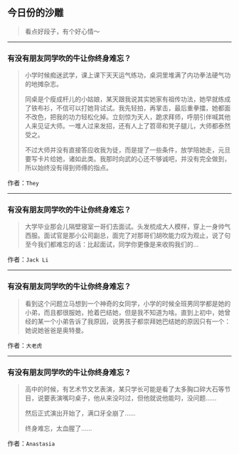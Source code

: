 ## 今日份的沙雕

> 看点好段子，有个好心情～


 
---

### 有没有朋友同学吹的牛让你终身难忘？

> 小学时候痴迷武学，课上课下天天运气练功，桌洞里堆满了内功拳法硬气功的地摊杂志。
> 
> 同桌是个瘦成杆儿的小姑娘，某天跟我说其实她家有祖传功法，她早就练成了铁布衫，不信可以打她背试试。我先轻拍，再掌击，最后重拳擂，她都面不改色，把我的功力轻松化掉。立刻惊为天人，跪求拜师，呼朋引伴喊其他人来见证大师。一堆人过来发招，还有人上了笤帚和凳子腿儿，大师都泰然受之。
> 
> 不过大师并没有直接答应收我为徒，而是提了一些条件，放学陪她走，元旦要写卡片给她，诸如此类。我那时向武的心还不够诚吧，并没有完全做到，所以始终没有得到师傅的指点。


作者：`They`

---

### 有没有朋友同学吹的牛让你终身难忘？

> 大学毕业那会儿隔壁寝室一哥们去面试。头发梳成大人模样，穿上一身帅气西服。面试官是那小公司副总，面完了对那哥们胡吹能力叹为观止，说了句至今我们都难忘的话：比起面试，同学你更像是来收购我们的...


作者：`Jack Li`

---

### 有没有朋友同学吹的牛让你终身难忘？

> 看到这个问题立马想到一个神奇的女同学，小学的时候全班男同学都是她的小弟，而且都很服她，抢着巴结她，但是我不知道为啥。直到上初中，她曾经的某一个小弟告诉了我原因，说男孩子都崇拜她巴结她的原因只有一个：她说她爸爸是奥特曼。


作者：`大老虎`

---

### 有没有朋友同学吹的牛让你终身难忘？

> 高中的时候，有艺术节文艺表演，某只学长可能是看了太多胸口碎大石等节目，说要表演嘴叼桌子，他从来没叼过，但他就说他能叼，没问题……
> 
> 然后正式演出开始了，满口牙全崩了……
> 
> 终身难忘，太血腥了……


作者：`Anastasia`